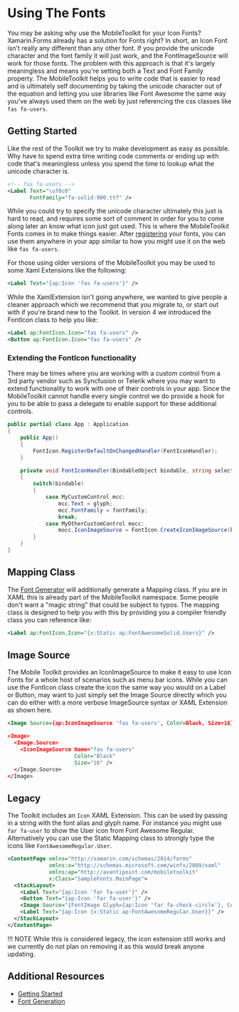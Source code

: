 # Using The Fonts

You may be asking why use the MobileToolkit for your Icon Fonts? Xamarin.Forms already has a solution for Fonts right? In short, an Icon Font isn't really any different than any other font. If you provide the unicode character and the font family it will just work, and the FontImageSource will work for those fonts. The problem with this approach is that it's largely meaningless and means you're setting both a Text and Font Family property. The MobileToolkit helps you to write code that is easier to read and is ultimately self documenting by taking the unicode character out of the equation and letting you use libraries like Font Awesome the same way you've always used them on the web by just referencing the css classes like `fas fa-users`.

## Getting Started

Like the rest of the Toolkit we try to make development as easy as possible. Why have to spend extra time writing code comments or ending up with code that's meaningless unless you spend the time to lookup what the unicode character is.

```xml
<!-- fas fa-users -->
<Label Text="\uf0c0"
       FontFamily="fa-solid-900.ttf" />
```

While you could try to specify the unicode character ultimately this just is hard to read, and requires some sort of comment in order for you to come along later an know what icon just got used. This is where the MobileToolkit Fonts comes in to make things easier. After [registering](index.md) your fonts, you can use them anywhere in your app similar to how you might use it on the web like `fas fa-users`.

For those using older versions of the MobileToolkit you may be used to some Xaml Extensions like the following:

```xml
<Label Text="{ap:Icon 'fas fa-users'}" />
```

While the XamlExtension isn't going anywhere, we wanted to give people a cleaner approach which we recommend that you migrate to, or start out with if you're brand new to the Toolkit. In version 4 we introduced the FontIcon class to help you like:

```xml
<Label ap:FontIcon.Icon="fas fa-users" />
<Button ap:FontIcon.Icon="fas fa-users" />
```

### Extending the FontIcon functionality

There may be times where you are working with a custom control from a 3rd party vendor such as Syncfusion or Telerik where you may want to extend functionality to work with one of their controls in your app. Since the MobileToolkit cannot handle every single control we do provide a hook for you to be able to pass a delegate to enable support for these additional controls.

```csharp
public partial class App : Application
{
    public App()
    {
        FontIcon.RegisterDefaultOnChangedHandler(FontIconHandler);
    }

    private void FontIconHandler(BindableObject bindable, string selector, string glyph, string fontFamily)
    {
        switch(bindable)
        {
            case MyCustomControl mcc:
                mcc.Text = glyph;
                mcc.FontFamily = fontFamily;
                break;
            case MyOtherCustomControl mocc:
                mocc.IconImageSource = FontIcon.CreateIconImageSource(bindable, selector);
        }
    }
}
```

## Mapping Class

The [Font Generator](generator.md) will additionally generate a Mapping class. If you are in XAML this is already part of the MobileToolkit namespace. Some people don't want a "magic string" that could be subject to typos. The mapping class is designed to help you with this by providing you a compiler friendly class you can reference like:

```xml
<Label ap:FontIcon.Icon="{x:Static ap:FontAwesomeSolid.Users}" />
```

## Image Source

The Mobile Toolkit provides an IconImageSource to make it easy to use Icon Fonts for a whole host of scenarios such as menu bar icons. While you can use the FontIcon class create the icon the same way you would on a Label or Button, may want to just simply set the Image Source directly which you can do either with a more verbose ImageSource syntax or XAML Extension as shown here.

```xml
<Image Source={ap:IconImageSource 'fas fa-users', Color=Black, Size=16} />

<Image>
  <Image.Source>
    <IconImageSource Name="fas fa-users"
                     Color="Black"
                     Size="16" />
  </Image.Source>
</Image>
```

## Legacy

The Toolkit includes an `Icon` XAML Extension. This can be used by passing in a string with the font alias and glyph name. For instance you might use `far fa-user` to show the User icon from Font Awesome Regular. Alternatively you can use the Static Mapping class to strongly type the icons like `FontAwesomeRegular.User`.

```xml
<ContentPage xmlns="http://xamarin.com/schemas/2014/forms"
             xmlns:x="http://schemas.microsoft.com/winfx/2009/xaml"
             xmlns:ap="http://avantipoint.com/mobiletoolkit"
             x:Class="SampleFonts.MainPage">
  <StackLayout>
    <Label Text="{ap:Icon 'far fa-user'}" />
    <Button Text="{ap:Icon 'far fa-user'}" />
    <Image Source="{FontImage Glyph={ap:Icon 'far fa-check-circle'}, Color=Blue, Size=60}" />
    <Label Text="{ap:Icon {x:Static ap:FontAwesomeRegular.User}}" />
  </StackLayout>
</ContentPage>
```

!!! NOTE
    While this is considered legacy, the icon extension still works and we currently do not plan on removing it as this would break anyone updating.

## Additional Resources

- [Getting Started](../../fonts/index.md)
- [Font Generation](../../fonts/generator.md)